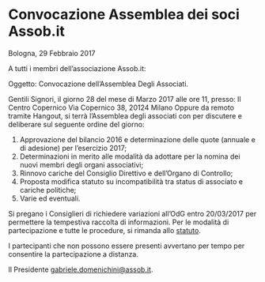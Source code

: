 # Convocazione Assemblea dei soci Assob.it

Bologna, 29 Febbraio 2017

A tutti i membri dell’associazione Assob.it: 

Oggetto: Convocazione dell’Assemblea Degli Associati.

Gentili Signori,
il giorno 28 del mese di Marzo 2017 alle ore 11, 
presso: 
Il Centro Copernico
Via Copernico 38, 20124 Milano
Oppure da remoto tramite Hangout, si terrà l’Assemblea degli associati con per discutere e deliberare sul seguente ordine del giorno:

1.  Approvazione del bilancio 2016 e determinazione delle quote (annuale e di adesione) per l’esercizio 2017;
2.  Determinazioni in merito alle modalità da adottare per la nomina dei nuovi membri degli organi associativi;
3.  Rinnovo cariche del Consiglio Direttivo e dell’Organo di Controllo;
4.  Proposta modifica statuto su incompatibilità tra status di associato e cariche politiche;
5.  Varie ed eventuali.

Si pregano i Consiglieri di richiedere variazioni all’OdG entro 20/03/2017 per permettere la tempestiva raccolta di informazioni.
Per le modalità di partecipazione e tutte le procedure, si rimanda allo [statuto](http://www.assob.it/statuto.html#7).

I partecipanti che non possono essere presenti avvertano per tempo per consentire la partecipazione a distanza. 

Il Presidente
gabriele.domenichini@assob.it.
